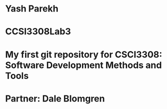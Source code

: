 # Yash Parekh
# CCSI3308Lab3
# My first git repository for CSCI3308: Software Development Methods and Tools
# Partner: Dale Blomgren